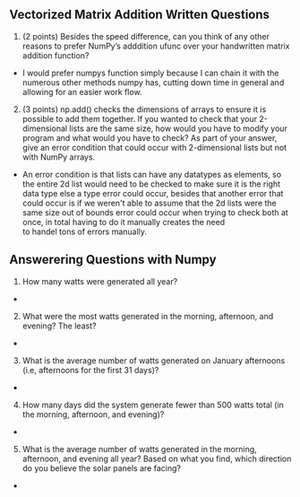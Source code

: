 ## Vectorized Matrix Addition Written Questions

  1. (2 points) Besides the speed difference, can you think of any other reasons to prefer NumPy’s adddition
  ufunc over your handwritten matrix addition function?  
  
- I would prefer numpys function simply because I can chain it with the numerous other methods numpy has, cutting down time in general and allowing for an easier work flow.
    
2. (3 points) np.add() checks the dimensions of arrays to ensure it is possible to add them together. If
  you wanted to check that your 2-dimensional lists are the same size, how would you have to modify
  your program and what would you have to check? As part of your answer, give an error condition that
  could occur with 2-dimensional lists but not with NumPy arrays.
 
- An error condition is that lists can have any datatypes as elements, so the entire 2d list would need to be checked to make sure it is the right data type else a type error could occur, besides that another
  error that could occur is if we weren't able to assume that the 2d lists were the same size out of bounds error could occur when trying to check both at once, in total having to do it manually creates the need  
  to handel tons of errors manually.

## Answerering Questions with Numpy
  1. How many watts were generated all year?
-

  2. What were the most watts generated in the morning, afternoon, and evening? The least?
-

  3. What is the average number of watts generated on January afternoons (i.e, afternoons for the first 31
  days)?
-

  4. How many days did the system generate fewer than 500 watts total (in the morning, afternoon, and
  evening)?
-

  5. What is the average number of watts generated in the morning, afternoon, and evening all year? Based
  on what you find, which direction do you believe the solar panels are facing?
-
